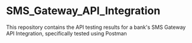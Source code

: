 # SMS_Gateway_API_Integration
This repository contains the API testing results for a bank's SMS Gateway API Integration, specifically tested using Postman
